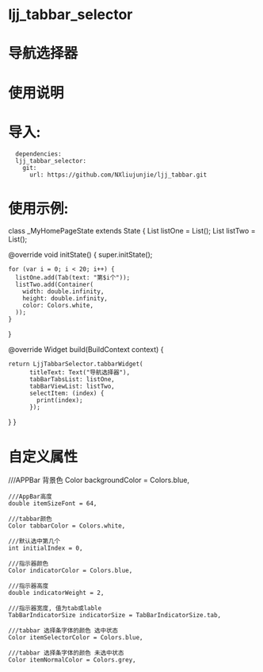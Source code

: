 

# ljj_tabbar_selector

# 导航选择器

# 使用说明

# 导入:
```
  dependencies:
  ljj_tabbar_selector:
    git:
      url: https://github.com/NXliujunjie/ljj_tabbar.git
```


# 使用示例:
 class _MyHomePageState extends State<MyHomePage> {
  List<Tab> listOne = List();
  List<Widget> listTwo = List();

  @override
  void initState() {
    super.initState();

    for (var i = 0; i < 20; i++) {
      listOne.add(Tab(text: "第$i个"));
      listTwo.add(Container(
        width: double.infinity,
        height: double.infinity,
        color: Colors.white,
      ));
    }
  }

  @override
  Widget build(BuildContext context) {
  
    return LjjTabbarSelector.tabbarWidget(
          titleText: Text("导航选择器"),
          tabBarTabsList: listOne,
          tabBarViewList: listTwo,
          selectItem: (index) {
            print(index);
          });
  }
}

# 自定义属性
///APPBar 背景色
    Color backgroundColor = Colors.blue,

    ///AppBar高度
    double itemSizeFont = 64,

    ///tabbar颜色
    Color tabbarColor = Colors.white,
 
    ///默认选中第几个
    int initialIndex = 0,

    ///指示器颜色
    Color indicatorColor = Colors.blue,

    ///指示器高度
    double indicatorWeight = 2,

    ///指示器宽度, 值为tab或lable
    TabBarIndicatorSize indicatorSize = TabBarIndicatorSize.tab,

    ///tabbar 选择条字体的颜色 选中状态
    Color itemSelectorColor = Colors.blue,

    ///tabbar 选择条字体的颜色 未选中状态
    Color itemNormalColor = Colors.grey,
